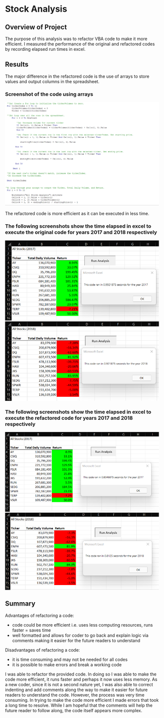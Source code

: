 # Stock Analysis

## Overview of Project
The purpose of this analysis was to refactor VBA code to make it more efficient. I measured the performance of the original and refactored codes by recording elapsed run times in excel.

## Results
The major difference in the refactored code is the use of arrays to store values and output columns in the spreadsheet.

### Screenshot of the code using arrays

<img src="/Resources/use_of_arrays.png" >

The refactored code is more efficient as it can be executed in less time. 

### The following screenshots show the time elapsed in excel to execute the original code for years 2017 and 2018 respectively

<img src="/Resources/Original_code_2017.png" >

<img src="/Resources/Original_code_2018.png" >

### The following screenshots show the time elapsed in excel to execute the refactored code for years 2017 and 2018 respectively

<img src="/Resources/Refactored_code_2017.png" >

<img src="/Resources/Refactored_code_2018.png" >

## Summary

Advantages of refactoring a code:
 - code could be more efficient i.e. uses less computing resources, runs faster = saves time
 - well formatted and allows for coder to go back and explain logic via comments making it easier for the future readers to understand

Disadvantages of refactoring a code:
- it is time consuming and may not be needed for all codes
- it is possible to make errors and break a working code

I was able to refactor the provided code. In doing so I was able to make the code more efficient, it runs faster and perhaps it now uses less memory. As a new coder, since it is not a second nature yet, I was also able to correct indenting and add comments along the way to make it easier for future readers to understand the code. However, the process was very time consuming. In trying to make the code more efficient I made errors that took a long time to resolve. While I am hopeful that the comments will help the future reader to follow along, the code itself appears more complex.